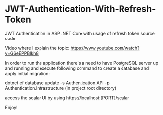 # JWT-Authentication-With-Refresh-Token
JWT Authentication in ASP .NET Core with usage of refresh token source code

Video where I explain the topic:
https://www.youtube.com/watch?v=G6eEPPBIkh8

In order to run the application there's a need to have PostgreSQL server up and running and execute following command to create a database and apply initial migration:

dotnet ef database update -s Authentication.API -p Authentication.Infrastructure (in project root directory)

access the scalar UI by using https://localhost:[PORT]/scalar

Enjoy!
